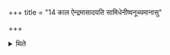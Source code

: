 +++
title = "14 काल ऐन्द्रमासादयति सामिधेनीष्वनूच्यमानासु"

+++

<details><summary>थिते</summary>

काल ऐन्द्रमासादयति । सामिधेनीष्वनूच्यमानासु मारुतम् १४
</details>
